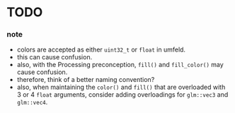 # TODO

### note

- colors are accepted as either `uint32_t` or `float` in umfeld.
- this can cause confusion.
- also, with the Processing preconception, `fill()` and `fill_color()` may cause confusion.
- therefore, think of a better naming convention?
- also, when maintaining the `color()` and `fill()` that are overloaded with 3 or 4 `float` arguments, consider adding overloadings for `glm::vec3` and `glm::vec4`.